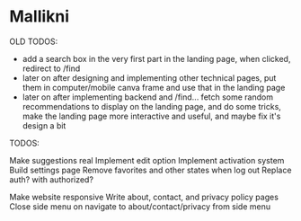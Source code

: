 # Mallikni

OLD TODOS:

-   add a search box in the very first part in the landing page, when clicked, redirect to /find
-   later on after designing and implementing other technical pages, put them in computer/mobile canva frame and use that in the landing page
-   later on after implementing backend and /find... fetch some random recommendations to display on the landing page, and do some tricks, make the landing page more interactive and useful, and maybe fix it's design a bit

TODOS:

Make suggestions real
Implement edit option
Implement activation system
Build settings page
Remove favorites and other states when log out
Replace auth? with authorized?

Make website responsive
Write about, contact, and privacy policy pages
Close side menu on navigate to about/contact/privacy from side menu

